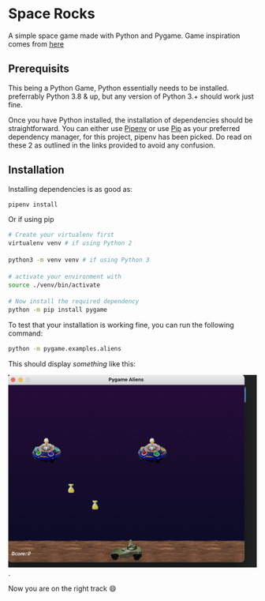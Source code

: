 # Space Rocks

A simple space game made with Python and Pygame. Game inspiration comes from [here](https://www.youtube.com/watch?v=WYSupJ5r2zo)

## Prerequisits

This being a Python Game, Python essentially needs to be installed. preferrably Python 3.8 & up, but any version of Python 3.+ should work just fine.

Once you have Python installed, the installation of dependencies should be straightforward. You can either use [Pipenv](https://pypi.org/project/pipenv/) or use [Pip](https://pypi.org/project/pip/) as your preferred dependency manager, for this project, pipenv has been picked. Do read on these 2 as outlined in the links provided to avoid any confusion.

## Installation

Installing dependencies is as good as:

``` bash
pipenv install
```

Or if using pip

``` bash
# Create your virtualenv first
virtualenv venv # if using Python 2
 
python3 -m venv venv # if using Python 3

# activate your environment with
source ./venv/bin/activate

# Now install the required dependency
python -m pip install pygame
```

To test that your installation is working fine, you can run the following command:

``` bash
python -m pygame.examples.aliens
```

This should display _something_ like this:

![pygame-aliens-example](./images/pygame-alien-example.png).

Now you are on the right track :smile:

